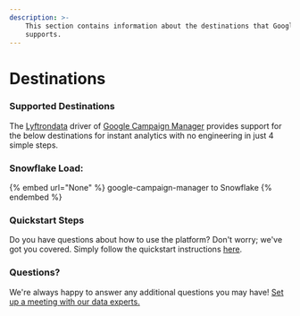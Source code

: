 ```yaml
---
description: >-
    This section contains information about the destinations that Google Campaign Manager
    supports.
---
```


# Destinations

### Supported Destinations

The [Lyftrondata](https://www.lyftrondata.com/) driver of [Google Campaign Manager](None) provides support for the below destinations for instant analytics with no engineering in just 4 simple steps.

### Snowflake Load:

{% embed url="None" %}
google-campaign-manager to Snowflake
{% endembed %}

### Quickstart Steps

Do you have questions about how to use the platform? Don't worry; we've got you covered. Simply follow the quickstart instructions [here](README.md).

### Questions? <a href="#questions" id="questions"></a>

We're always happy to answer any additional questions you may have! [Set up a meeting with our data experts.](https://www.lyftrondata.com/book-a-meeting/)
